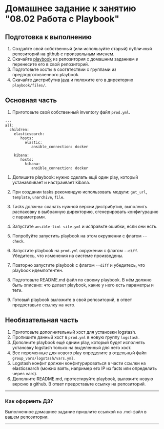 # Домашнее задание к занятию "08.02 Работа с Playbook"

## Подготовка к выполнению
1. Создайте свой собственный (или используйте старый) публичный репозиторий на github с произвольным именем.
2. Скачайте [playbook](./playbook/) из репозитория с домашним заданием и перенесите его в свой репозиторий.
3. Подготовьте хосты в соотвтествии с группами из предподготовленного playbook. 
4. Скачайте дистрибутив [java](https://www.oracle.com/java/technologies/javase-jdk11-downloads.html) и положите его в директорию `playbook/files/`. 

## Основная часть
1. Приготовьте свой собственный inventory файл `prod.yml`.
```
---
all:
  children:
    elasticsearch:
       hosts:
         elastic:
            ansible_connection: docker

    kibana:
       hosts:
         kibana:
            ansible_connection: docker
```
1. Допишите playbook: нужно сделать ещё один play, который устанавливает и настраивает kibana.
   
2. При создании tasks рекомендую использовать модули: `get_url`, `template`, `unarchive`, `file`.
3. Tasks должны: скачать нужной версии дистрибутив, выполнить распаковку в выбранную директорию, сгенерировать конфигурацию с параметрами.
4. Запустите `ansible-lint site.yml` и исправьте ошибки, если они есть.
5. Попробуйте запустить playbook на этом окружении с флагом `--check`.
6. Запустите playbook на `prod.yml` окружении с флагом `--diff`. Убедитесь, что изменения на системе произведены.
7. Повторно запустите playbook с флагом `--diff` и убедитесь, что playbook идемпотентен.
8.  Подготовьте README.md файл по своему playbook. В нём должно быть описано: что делает playbook, какие у него есть параметры и теги.
9.  Готовый playbook выложите в свой репозиторий, в ответ предоставьте ссылку на него.

## Необязательная часть

1. Приготовьте дополнительный хост для установки logstash.
2. Пропишите данный хост в `prod.yml` в новую группу `logstash`.
3. Дополните playbook ещё одним play, который будет исполнять установку logstash только на выделенный для него хост.
4. Все переменные для нового play определите в отдельный файл `group_vars/logstash/vars.yml`.
5. Logstash конфиг должен конфигурироваться в части ссылки на elasticsearch (можно взять, например его IP из facts или определить через vars).
6. Дополните README.md, протестируйте playbook, выложите новую версию в github. В ответ предоставьте ссылку на репозиторий.

---

### Как оформить ДЗ?

Выполненное домашнее задание пришлите ссылкой на .md-файл в вашем репозитории.

---